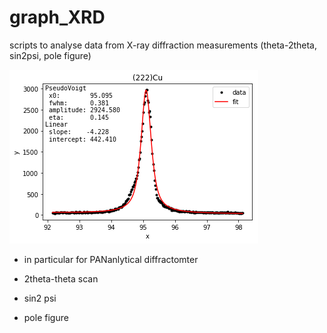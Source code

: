 # graph_XRD
scripts to analyse data from X-ray diffraction measurements (theta-2theta, sin2psi, pole figure)

![peak](docs/example_peak_fit.png)


- in particular for PANanlytical diffractomter


- 2theta-theta scan
- sin2 psi
- pole figure
